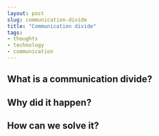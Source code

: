 ```yaml
---
layout: post
slug: communication-divide
title: "Communication divide"
tags:
- thoughts
- technology
- communication
---
```


## What is a communication divide?

## Why did it happen?

## How can we solve it?
